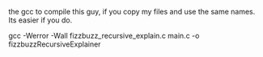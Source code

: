 the gcc to compile this guy, if you copy my files and use the same names.
Its easier if you do.

gcc -Werror -Wall fizzbuzz_recursive_explain.c main.c -o fizzbuzzRecursiveExplainer
